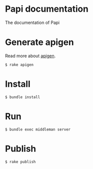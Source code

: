 # Papi documentation

The documentation of Papi

# Generate apigen

Read more about [apigen](http://www.apigen.org/).

```
$ rake apigen
```

# Install

```
$ bundle install
```

# Run

```
$ bundle exec middleman server
```

# Publish

```
$ rake publish
```
